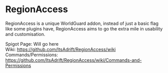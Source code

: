 # RegionAccess

RegionAccess is a unique WorldGuard addon, instead of just a basic flag like some plugins have, RegionAccess aims to go the extra mile in usability and customisation.

Spigot Page: Will go here \
Wiki: https://github.com/ItsAdrift/RegionAccess/wiki \
Commands/Permissions: https://github.com/ItsAdrift/RegionAccess/wiki/Commands-and-Permissions
